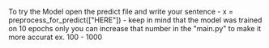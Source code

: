 To try the Model open the predict file and write your sentence - x = preprocess_for_predict(["HERE"]) - 
keep in mind that the model was trained on 10 epochs only you can increase that number in the "main.py" to make it more accurat ex. 100 - 1000
 
